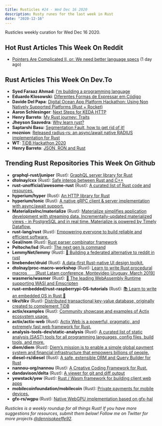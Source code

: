 ```yaml
---
title: Rusticles #24 - Wed Dec 16 2020
description: Rusty runes for the last week in Rust
date: "2020-12-16"
---
```


Rusticles weekly curation for Wed Dec 16 2020.

<Ad />

## Hot Rust Articles This Week On Reddit

- [Pointers Are Complicated II, or: We need better language specs](https://www.reddit.com/r/rust/comments/kd157i/pointers_are_complicated_ii_or_we_need_better/) (1 day ago)

<Ad />

## Rust Articles This Week On Dev.To

- **Syed Faraaz Ahmad**: [I'm building a programming language](https://dev.to/faraazahmad/i-m-building-a-programming-language-9eo)
- **Eduardo Klosowski**: [Diferentes Formas de Expressar em Código](https://dev.to/eduardoklosowski/diferentes-formas-de-expressar-em-codigo-5doe)
- **Davide Del Papa**: [Digital Ocean App Platform Hackathon: Using Non Natively Supported Platforms (Rust + Rocket)](https://dev.to/davidedelpapa/digital-ocean-app-platform-hackathon-using-not-natively-supported-platforms-rust-rocket-55og)
- **Aaron Schlesinger**: [Next Steps for KEDA HTTP](https://dev.to/arschles/next-steps-for-keda-http-5735)
- **Henry Barreto**: [My Rust journey: Traits](https://dev.to/henrybarreto/my-rust-journey-traits-4lpc)
- **Jheyson Saavedra**: [Why learn rust?](https://dev.to/jheysondev/why-learn-rust-4b5o)
- **Saptarshi Basu**: [Segmentation Fault, how to get rid of it!](https://dev.to/saptarshibasu15/segmentation-fault-how-to-get-rid-of-it-1ho7)
- **moznion**: [Released radius-rs: an async/await native RADIUS implementation for Rust](https://dev.to/moznion/released-radius-rs-2e1o)
- **WT**: [TiDB Hackathon 2020](https://dev.to/wtliu/tidb-hackathon-2020-4ild)
- **Henry Barreto**: [JSON, RON and Rust](https://dev.to/henrybarreto/json-ron-and-rust-5c42)

<Ad />

## Trending Rust Repositories This Week On Github

- **graphql-rust/juniper** (Rust): [GraphQL server library for Rust](https://github.com/graphql-rust/juniper)
- **dtolnay/cxx** (Rust): [Safe interop between Rust and C++](https://github.com/dtolnay/cxx)
- **rust-unofficial/awesome-rust** (Rust): [A curated list of Rust code and resources.](https://github.com/rust-unofficial/awesome-rust)
- **hyperium/hyper** (Rust): [An HTTP library for Rust](https://github.com/hyperium/hyper)
- **hyperium/tonic** (Rust): [A native gRPC client & server implementation with async/await support.](https://github.com/hyperium/tonic)
- **MaterializeInc/materialize** (Rust): [Materialize simplifies application development with streaming data. Incrementally-updated materialized views - in PostgreSQL and in real time. Materialize is powered by Timely Dataflow.](https://github.com/MaterializeInc/materialize)
- **rust-lang/rust** (Rust): [Empowering everyone to build reliable and efficient software.](https://github.com/rust-lang/rust)
- **Geal/nom** (Rust): [Rust parser combinator framework](https://github.com/Geal/nom)
- **Peltoche/lsd** (Rust): [The next gen ls command](https://github.com/Peltoche/lsd)
- **LemmyNet/lemmy** (Rust): [🐀 Building a federated alternative to reddit in rust](https://github.com/LemmyNet/lemmy)
- **linebender/druid** (Rust): [A data-first Rust-native UI design toolkit.](https://github.com/linebender/druid)
- **dtolnay/proc-macro-workshop** (Rust): [Learn to write Rust procedural macros  [Rust Latam conference, Montevideo Uruguay, March 2019]](https://github.com/dtolnay/proc-macro-workshop)
- **wasmerio/wasmer** (Rust): [🚀 The leading WebAssembly Runtime supporting WASI and Emscripten](https://github.com/wasmerio/wasmer)
- **rust-embedded/rust-raspberrypi-OS-tutorials** (Rust): [📚 Learn to write an embedded OS in Rust 🦀](https://github.com/rust-embedded/rust-raspberrypi-OS-tutorials)
- **tikv/tikv** (Rust): [Distributed transactional key-value database, originally created to complement TiDB](https://github.com/tikv/tikv)
- **actix/examples** (Rust): [Community showcase and examples of Actix ecosystem usage.](https://github.com/actix/examples)
- **actix/actix-web** (Rust): [Actix Web is a powerful, pragmatic, and extremely fast web framework for Rust.](https://github.com/actix/actix-web)
- **analysis-tools-dev/static-analysis** (Rust): [A curated list of static analysis (SAST) tools for all programming languages, config files, build tools, and more.](https://github.com/analysis-tools-dev/static-analysis)
- **diem/diem** (Rust): [Diem’s mission is to enable a simple global payment system and financial infrastructure that empowers billions of people.](https://github.com/diem/diem)
- **diesel-rs/diesel** (Rust): [A safe, extensible ORM and Query Builder for Rust](https://github.com/diesel-rs/diesel)
- **nannou-org/nannou** (Rust): [A Creative Coding Framework for Rust.](https://github.com/nannou-org/nannou)
- **dandavison/delta** (Rust): [A viewer for git and diff output](https://github.com/dandavison/delta)
- **yewstack/yew** (Rust): [Rust / Wasm framework for building client web apps](https://github.com/yewstack/yew)
- **mobilecoinfoundation/mobilecoin** (Rust): [Private payments for mobile devices.](https://github.com/mobilecoinfoundation/mobilecoin)
- **gfx-rs/wgpu** (Rust): [Native WebGPU implementation based on gfx-hal](https://github.com/gfx-rs/wgpu)

_Rusticles is a weekly roundup for all things Rust! If you have more suggestions for resources, submit them below! Follow me on Twitter for more projects [@dennisokeeffe92](https://twitter.com/dennisokeeffe92)._